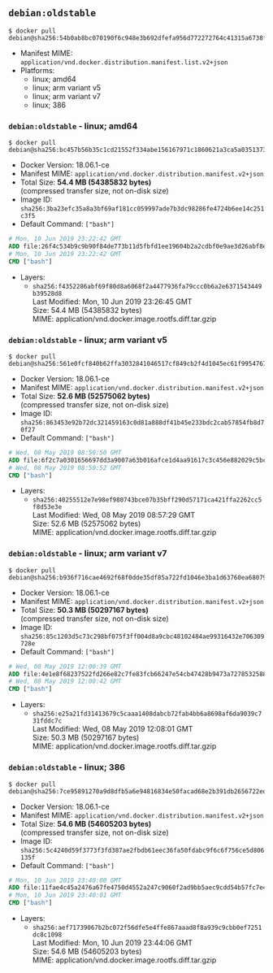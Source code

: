 ## `debian:oldstable`

```console
$ docker pull debian@sha256:54b0ab8bc070190f6c948e3b692dfefa956d772272764c41315a6738ff5e0287
```

-	Manifest MIME: `application/vnd.docker.distribution.manifest.list.v2+json`
-	Platforms:
	-	linux; amd64
	-	linux; arm variant v5
	-	linux; arm variant v7
	-	linux; 386

### `debian:oldstable` - linux; amd64

```console
$ docker pull debian@sha256:bc457b56b35c1cd21552f334abe156167971c1860621a3ca5a035137380072dd
```

-	Docker Version: 18.06.1-ce
-	Manifest MIME: `application/vnd.docker.distribution.manifest.v2+json`
-	Total Size: **54.4 MB (54385832 bytes)**  
	(compressed transfer size, not on-disk size)
-	Image ID: `sha256:3ba23efc35a8a3bf69af181cc059997ade7b3dc98286fe4724b6ee14c251c3f5`
-	Default Command: `["bash"]`

```dockerfile
# Mon, 10 Jun 2019 23:22:42 GMT
ADD file:26f4c534b9c9b90f84de773b11d5fbfd1ee19604b2a2cdbf0e9ae3d26abf8ea6 in / 
# Mon, 10 Jun 2019 23:22:42 GMT
CMD ["bash"]
```

-	Layers:
	-	`sha256:f4352286abf69f80d8a6068f2a4477936fa79ccc0b6a2e6371543449b39528d8`  
		Last Modified: Mon, 10 Jun 2019 23:26:45 GMT  
		Size: 54.4 MB (54385832 bytes)  
		MIME: application/vnd.docker.image.rootfs.diff.tar.gzip

### `debian:oldstable` - linux; arm variant v5

```console
$ docker pull debian@sha256:561e0fcf840b62ffa3032841046517cf849cb2f4d1045ec61f99547672c1c231
```

-	Docker Version: 18.06.1-ce
-	Manifest MIME: `application/vnd.docker.distribution.manifest.v2+json`
-	Total Size: **52.6 MB (52575062 bytes)**  
	(compressed transfer size, not on-disk size)
-	Image ID: `sha256:863453e92b72dc321459163c0d81a888df41b45e233bdc2cab57854fb8d70f27`
-	Default Command: `["bash"]`

```dockerfile
# Wed, 08 May 2019 08:50:50 GMT
ADD file:6f2c7a0301656697dd3a9007a63b016afce1d4aa91617c3c456e882029c5bc0b in / 
# Wed, 08 May 2019 08:50:52 GMT
CMD ["bash"]
```

-	Layers:
	-	`sha256:40255512e7e98ef980743bce07b35bff290d57171ca421ffa2262cc5f8d53e3e`  
		Last Modified: Wed, 08 May 2019 08:57:29 GMT  
		Size: 52.6 MB (52575062 bytes)  
		MIME: application/vnd.docker.image.rootfs.diff.tar.gzip

### `debian:oldstable` - linux; arm variant v7

```console
$ docker pull debian@sha256:b936f716cae4692f68f0dde35df85a722fd1046e3ba1d63760ea68079e12628a
```

-	Docker Version: 18.06.1-ce
-	Manifest MIME: `application/vnd.docker.distribution.manifest.v2+json`
-	Total Size: **50.3 MB (50297167 bytes)**  
	(compressed transfer size, not on-disk size)
-	Image ID: `sha256:85c1203d5c73c298bf075f3ff004d8a9cbc48102484ae99316432e706309728e`
-	Default Command: `["bash"]`

```dockerfile
# Wed, 08 May 2019 12:00:39 GMT
ADD file:4e1e8f68237522fd266e82c7fe83fcb66247e54cb47428b9473a72785325886a in / 
# Wed, 08 May 2019 12:00:42 GMT
CMD ["bash"]
```

-	Layers:
	-	`sha256:e25a21fd31413679c5caaa1408dabcb72fab4bb6a8698af6da9039c731fddc7c`  
		Last Modified: Wed, 08 May 2019 12:08:01 GMT  
		Size: 50.3 MB (50297167 bytes)  
		MIME: application/vnd.docker.image.rootfs.diff.tar.gzip

### `debian:oldstable` - linux; 386

```console
$ docker pull debian@sha256:7ce95891270a9d8dfb5a6e94816834e50facad68e2b391db2656722ed4804812
```

-	Docker Version: 18.06.1-ce
-	Manifest MIME: `application/vnd.docker.distribution.manifest.v2+json`
-	Total Size: **54.6 MB (54605203 bytes)**  
	(compressed transfer size, not on-disk size)
-	Image ID: `sha256:5c4240d59f3773f3fd387ae2fbdb61eec36fa50fdabc9f6c6f756ce5d806135f`
-	Default Command: `["bash"]`

```dockerfile
# Mon, 10 Jun 2019 23:40:00 GMT
ADD file:11fae4c45a2476a67fe4750d4552a247c9060f2ad9bb5aec9cdd54b57fc7e42d in / 
# Mon, 10 Jun 2019 23:40:01 GMT
CMD ["bash"]
```

-	Layers:
	-	`sha256:aef71739067b2bc072f56dfe5e4ffe867aaad8f8a939c9cbb0ef7251dc8c1098`  
		Last Modified: Mon, 10 Jun 2019 23:44:06 GMT  
		Size: 54.6 MB (54605203 bytes)  
		MIME: application/vnd.docker.image.rootfs.diff.tar.gzip
